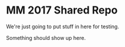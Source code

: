 # MM 2017 Shared Repo

We're just going to put stuff in here for testing.

Something should show up here.  
